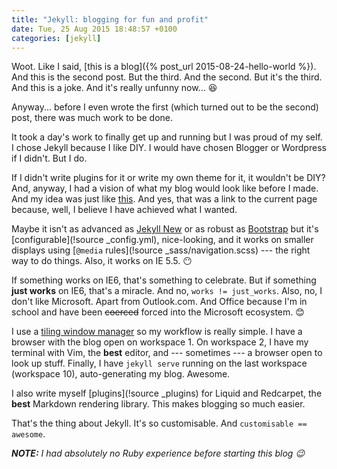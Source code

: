 ```yaml
---
title: "Jekyll: blogging for fun and profit"
date: Tue, 25 Aug 2015 18:48:57 +0100
categories: [jekyll]
---
```


Woot. Like I said, [this is a blog]({% post_url 2015-08-24-hello-world %}). And 
this is the second post. But the third. And the second. But it's the third. And 
this is a joke. And it's really unfunny now... :laughing:

Anyway... before I even wrote the first (which turned out to be the second) 
post, there was much work to be done.

It took a day's work to finally get up and running but I was proud of my self. 
I chose Jekyll because I like DIY. I would have chosen Blogger or Wordpress if I 
didn't. But I do.

If I didn't write plugins for it or write my own theme for it, it wouldn't be 
DIY? And, anyway, I had a vision of what my blog would look like before I made. 
And my idea was just like [this](#). And yes, that was a link to the current 
page because, well, I believe I have achieved what I wanted.

Maybe it isn't as advanced as [Jekyll New](!GitHub "jglovier/jekyll-new") or as 
robust as [Bootstrap](http://getbootstrap.com/) but it's [configurable](!source
_config.yml), nice-looking, and it works on smaller displays using [`@media` 
rules](!source _sass/navigation.scss) --- the right way to do things. Also, it 
works on IE 5.5. :no_mouth:

If something works on IE6, that's something to celebrate. But if something 
**just works** on IE6, that's a miracle. And no, `works != just_works`. Also, 
no, I don't like Microsoft. Apart from Outlook.com. And Office because I'm in 
school and have been ~~coerced~~ forced into the Microsoft ecosystem. :blush:

I use a [tiling window manager](https://i3wm.org/) so my workflow is really 
simple. I have a browser with the blog open on workspace 1. On workspace 2, I 
have my terminal with Vim, the **best** editor, and --- sometimes --- a browser 
open to look up stuff. Finally, I have `jekyll serve` running on the last 
workspace (workspace 10), auto-generating my blog. Awesome.

I also write myself [plugins](!source _plugins) for Liquid and Redcarpet, 
the **best** Markdown rendering library. This makes blogging so much easier.

That's the thing about Jekyll. It's so customisable. And `customisable == 
awesome`.

_**NOTE:** I had absolutely no Ruby experience before starting this blog :wink:_
